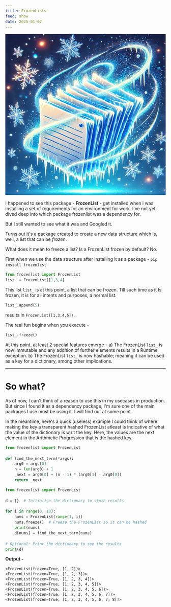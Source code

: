 ```yaml
---
title: FrozenLists
feed: show
date: 2025-01-07
---
```


![Alt Text](/assets/img/intermediate/frozenlists.webp)

I happened to see this package - **FrozenList** - get installed when i was installing a set of requirements for an environment for work. I've not yet dived deep into which package frozenlist was a dependency for. 

But I still wanted to see what it was and Googled it. 

Turns out it's a package created to create a new data structure which is, well, a list that can be *frozen*.

What does it mean to freeze a list? Is  a FrozenList frozen by default?
No.

First when we use the data structure after installing it as a package - `pip install frozenlist`

```python
from frozenlist import FrozenList
list_ = FrozenList([1,3,4]
```

This list `list_` is at this point, a list that can be frozen. Till such time as it Is frozen, it is for all intents and purposes, a normal list. 

```python
list_.append(5)
```

results in `FrozenList([1,3,4,5])`. 

The real fun begins when you execute - 

```python
list_.freeze()
```

At this point, at least 2 special features emerge - 
a) The FrozenList `list_` is now immutable and any addition of further elements results in a Runtime exception.
b) The FrozenList `list_` is now hashable; meaning it can be used as a key for a dictionary, among other implications.

---
# So what?

As of now, I can't think of a reason to use this in my usecases in production. But since I found it as a dependency package, I'm sure one of the main packages I use must be using it. I will find out at some point.

In the meantime, here's a quick (useless) example I could think of where making the key a transparent hashed FrozenList atleast is indicative of what the value of the dictionary is w.r.t the key. 
Here, the values are the next element in the Arithmetic Progression that is the hashed key.

```python
from frozenlist import FrozenList

def find_the_next_term(*args):
    arg0 = args[0]
    n = len(arg0) + 1
    _next = arg0[0] + (n - 1) * (arg0[1] - arg0[0])
    return _next
```

```python
from frozenlist import FrozenList

d = {}  # Initialize the dictionary to store results

for i in range(3, 10):
    nums = FrozenList(range(1, i))
    nums.freeze()  # Freeze the FrozenList so it can be hashed
    print(nums)
    d[nums] = find_the_next_term(nums)

# Optional: Print the dictionary to see the results
print(d)
```

**Output -** 
```shell
<FrozenList(frozen=True, [1, 2])>
<FrozenList(frozen=True, [1, 2, 3])>
<FrozenList(frozen=True, [1, 2, 3, 4])>
<FrozenList(frozen=True, [1, 2, 3, 4, 5])>
<FrozenList(frozen=True, [1, 2, 3, 4, 5, 6])>
<FrozenList(frozen=True, [1, 2, 3, 4, 5, 6, 7])>
<FrozenList(frozen=True, [1, 2, 3, 4, 5, 6, 7, 8])>
```
